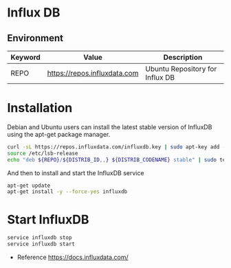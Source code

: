 # Influx DB

## Environment

Keyword     | Value                 | Description
----        | ----                  | ----
REPO        | https://repos.influxdata.com  | Ubuntu Repository for Influx DB

# Installation

Debian and Ubuntu users can install the latest stable version of InfluxDB using the apt-get package manager.

~~~bash
curl -sL https://repos.influxdata.com/influxdb.key | sudo apt-key add -
source /etc/lsb-release
echo "deb ${REPO}/${DISTRIB_ID,,} ${DISTRIB_CODENAME} stable" | sudo tee /etc/apt/sources.list.d/influxdb.list
~~~

And then to install and start the InfluxDB service

~~~bash
apt-get update
apt-get install -y --force-yes influxdb
~~~

# Start InfluxDB

~~~bash
service influxdb stop
service influxdb start
~~~


* Reference
https://docs.influxdata.com/
